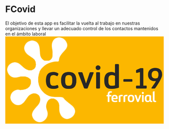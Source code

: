 # FCovid
El objetivo de esta app es facilitar la vuelta al trabajo en nuestras organizaciones y llevar un adecuado control de los contactos mantenidos en el ámbito laboral
![PowerApps FCovid Tool](https://github.com/Ferrovial-DSI/FCovid/blob/main/Logo-Covid-blancoA.jpg)
